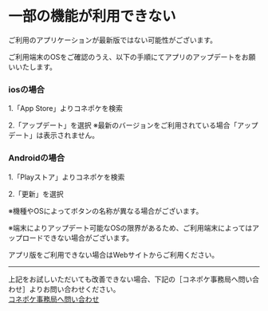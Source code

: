 # 一部の機能が利用できない

ご利用のアプリケーションが最新版ではない可能性がございます。

ご利用端末のOSをご確認のうえ、以下の手順にてアプリのアップデートをお願いいたします。  

### iosの場合

1.「App Store」よりコネポケを検索

2.「アップデート」を選択
※最新のバージョンをご利用されている場合「アップデート」は表示されません。

### Androidの場合

1.「Playストア」よりコネポケを検索

2.「更新」を選択

※機種やOSによってボタンの名称が異なる場合がございます。
  
※端末によりアップデート可能なOSの限界があるため、ご利用端末によってはアップロードできない場合がございます。

アプリ版をご利用できない場合はWebサイトからご利用ください。

---

上記をお試しいただいても改善できない場合、下記の［コネポケ事務局へ問い合わせ］よりお問い合わせください。  
[コネポケ事務局へ問い合わせ](mailto:support@conepoke.com)
